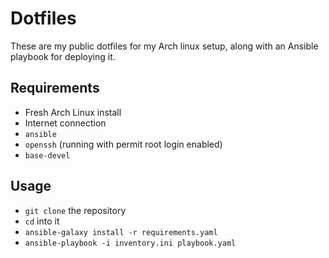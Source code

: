 # Dotfiles
These are my public dotfiles for my Arch linux setup, along with an Ansible playbook for deploying it.

## Requirements
* Fresh Arch Linux install
* Internet connection
* `ansible`
* `openssh` (running with permit root login enabled)
* `base-devel`

## Usage
* `git clone` the repository
* `cd` into it
* `ansible-galaxy install -r requirements.yaml`
* `ansible-playbook -i inventory.ini playbook.yaml`
